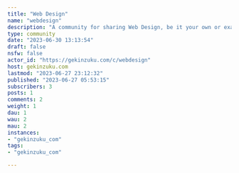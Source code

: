 ```yaml
---
title: "Web Design" 
name: "webdesign"
description: "A community for sharing Web Design, be it your own or examples you find interesting."
type: community
date: "2023-06-30 13:13:54"
draft: false
nsfw: false
actor_id: "https://gekinzuku.com/c/webdesign"
host: gekinzuku.com
lastmod: "2023-06-27 23:12:32"
published: "2023-06-27 05:53:15"
subscribers: 3
posts: 1
comments: 2
weight: 1
dau: 1
wau: 2
mau: 2
instances:
- "gekinzuku_com"
tags: 
- "gekinzuku_com"

---
```

